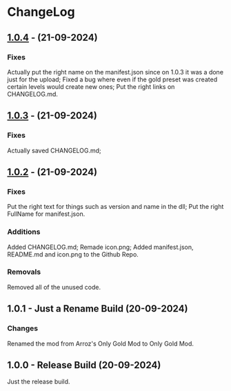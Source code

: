 # ChangeLog
## [1.0.4](https://github.com/Nestomiau/ArrFel_OnlyGoldMod/compare/1.0.3..1.0.4) - (21-09-2024)
### Fixes
Actually put the right name on the manifest.json since on 1.0.3 it was a done just for the upload;
Fixed a bug where even if the gold preset was created certain levels would create new ones;
Put the right links on CHANGELOG.md.

## [1.0.3](https://github.com/Nestomiau/ArrFel_OnlyGoldMod/compare/1.0.2..1.0.3) - (21-09-2024)
### Fixes
Actually saved CHANGELOG.md;

## [1.0.2](https://github.com/Nestomiau/ArrFel_OnlyGoldMod/compare/1.0.0..1.0.2) - (21-09-2024)
### Fixes
Put the right text for things such as version and name in the dll;
Put the right FullName for manifest.json.

### Additions
Added CHANGELOG.md;
Remade icon.png;
Added manifest.json, README.md and icon.png to the Github Repo.

### Removals
Removed all of the unused code.

## 1.0.1 - Just a Rename Build (20-09-2024)
### Changes 
Renamed the mod from Arroz's Only Gold Mod to Only Gold Mod.

## 1.0.0 - Release Build (20-09-2024)
Just the release build.